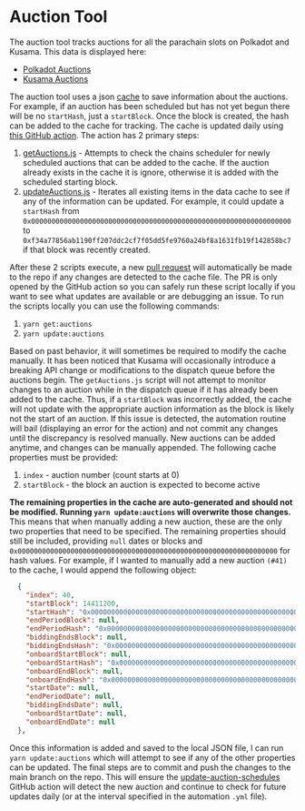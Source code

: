 # Auction Tool

The auction tool tracks auctions for all the parachain slots on Polkadot and Kusama. This data is
displayed here:

- [Polkadot Auctions](https://wiki.polkadot.network/docs/learn-auction#auction-schedule)
- [Kusama Auctions](https://guide.kusama.network/docs/learn-auction/#auction-schedule)

The auction tool uses a json
[cache](https://github.com/w3f/polkadot-wiki/tree/master/components/utilities/data) to save
information about the auctions. For example, if an auction has been scheduled but has not yet begun
there will be no `startHash`, just a `startBlock`. Once the block is created, the hash can be added
to the cache for tracking. The cache is updated daily using
[this GitHub action](https://github.com/w3f/polkadot-wiki/blob/master/.github/workflows/update-auction-schedules.yml).
The action has 2 primary steps:

1. [getAuctions.js](https://github.com/w3f/polkadot-wiki/blob/master/components/utilities/getAuctions.js) -
   Attempts to check the chains scheduler for newly scheduled auctions that can be added to the
   cache. If the auction already exists in the cache it is ignore, otherwise it is added with the
   scheduled starting block.
2. [updateAuctions.js](https://github.com/w3f/polkadot-wiki/blob/master/components/utilities/updateAuctions.js) -
   Iterates all existing items in the data cache to see if any of the information can be updated.
   For example, it could update a `startHash` from
   `0x0000000000000000000000000000000000000000000000000000000000000000` to
   `0xf34a77856ab1190ff207ddc2cf7f05dd5fe9760a24bf8a1631fb19f142858bc7` if that block was recently
   created.

After these 2 scripts execute, a new [pull request](https://github.com/w3f/polkadot-wiki/pull/4241)
will automatically be made to the repo if any changes are detected to the cache file. The PR is only
opened by the GitHub action so you can safely run these script locally if you want to see what
updates are available or are debugging an issue. To run the scripts locally you can use the
following commands:

1. `yarn get:auctions`
2. `yarn update:auctions`

Based on past behavior, it will sometimes be required to modify the cache manually. It has been
noticed that Kusama will occasionally introduce a breaking API change or modifications to the
dispatch queue before the auctions begin. The `getAuctions.js` script will not attempt to monitor
changes to an auction while in the dispatch queue if it has already been added to the cache. Thus,
if a `startBlock` was incorrectly added, the cache will not update with the appropriate auction
information as the block is likely not the start of an auction. If this issue is detected, the
automation routine will bail (displaying an error for the action) and not commit any changes until
the discrepancy is resolved manually. New auctions can be added anytime, and changes can be manually
appended. The following cache properties must be provided:

1. `index` - auction number (count starts at 0)
2. `startBlock` - the block an auction is expected to become active

**The remaining properties in the cache are auto-generated and should not be modified. Running
`yarn update:auctions` will overwrite those changes.** This means that when manually adding a new
auction, these are the only two properties that need to be specified. The remaining properties
should still be included, providing `null` dates or blocks and
`0x0000000000000000000000000000000000000000000000000000000000000000` for hash values. For example,
if I wanted to manually add a new auction `(#41)` to the cache, I would append the following object:

```json
  {
    "index": 40,
    "startBlock": 14411200,
    "startHash": "0x0000000000000000000000000000000000000000000000000000000000000000",
    "endPeriodBlock": null,
    "endPeriodHash": "0x0000000000000000000000000000000000000000000000000000000000000000",
    "biddingEndsBlock": null,
    "biddingEndsHash": "0x0000000000000000000000000000000000000000000000000000000000000000",
    "onboardStartBlock": null,
    "onboardStartHash": "0x0000000000000000000000000000000000000000000000000000000000000000",
    "onboardEndBlock": null,
    "onboardEndHash": "0x0000000000000000000000000000000000000000000000000000000000000000",
    "startDate": null,
    "endPeriodDate": null,
    "biddingEndsDate": null,
    "onboardStartDate": null,
    "onboardEndDate": null
  },
```

Once this information is added and saved to the local JSON file, I can run `yarn update:auctions`
which will attempt to see if any of the other properties can be updated. The final steps are to
commit and push the changes to the main branch on the repo. This will ensure the
[update-auction-schedules](https://github.com/w3f/polkadot-wiki/blob/master/.github/workflows/update-auction-schedules.yml)
GitHub action will detect the new auction and continue to check for future updates daily (or at the
interval specified in the automation `.yml` file).
